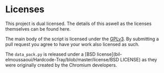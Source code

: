 # Licenses
This project is dual licensed. The details of this aswell as the licenses themselves can be found here.

The main body of the script is licensed under the [GPLv3](bil-elmoussaoui/Hardcode-Tray/blob/master/license/LICENSE). By submitting a pull request you agree to have your work also licensed as such.

The `data_pack.py` is released under a [BSD license](bil-elmoussaoui/Hardcode-Tray/blob/master/license/BSD LICENSE) as they were originally created by the Chromium developers. 
